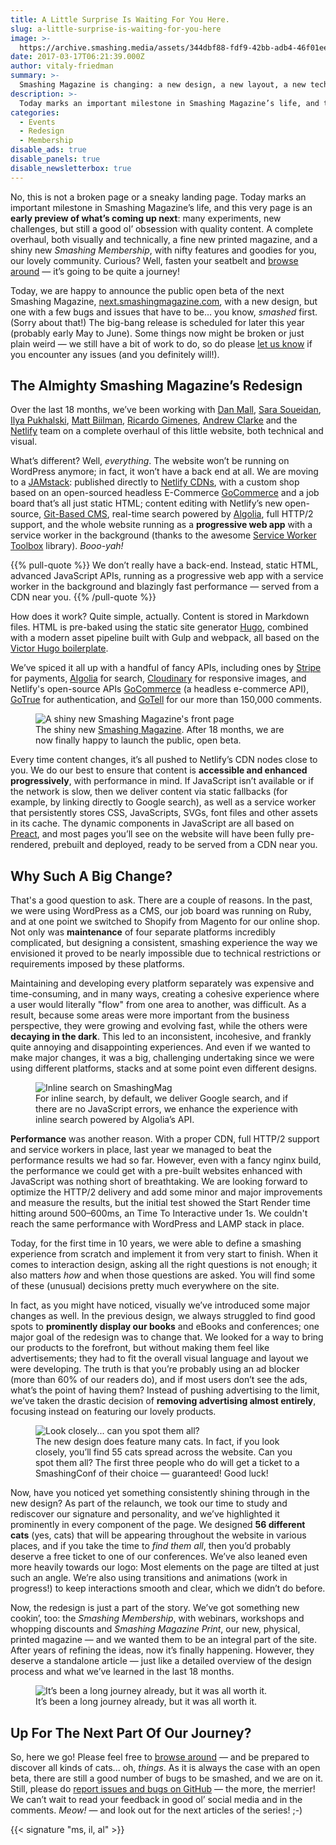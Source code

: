 ```yaml
---
title: A Little Surprise Is Waiting For You Here.
slug: a-little-surprise-is-waiting-for-you-here
image: >-
  https://archive.smashing.media/assets/344dbf88-fdf9-42bb-adb4-46f01eedd629/3bc58a21-e5c1-4870-b433-4ea9979b67c9/redesign-front-page-desktop-500w-opt.png
date: 2017-03-17T06:21:39.000Z
author: vitaly-friedman
summary: >-
  Smashing Magazine is changing: a new design, a new layout, a new technical stack, a new printed magazine, a new Smashing Membership, and the same good ol’ obsession with quality content. Here’s a sneak preview of what’s coming up.<br /><br />Today marks an important milestone in Smashing Magazine’s life, and this very page is an early preview of what’s coming up next: many experiments, new challenges, but still a good ol’ obsession with quality content. A complete overhaul, both visually and technically, a fine new printed magazine, and a shiny new _Smashing Membership_, with nifty features and goodies for you, our lovely community. Curious? Well, fasten your seatbelt and [browse around](https://www.smashingmagazine.com) &mdash; it’s going to be quite a journey!
description: >-
  Today marks an important milestone in Smashing Magazine’s life, and this very page is an early preview of what’s coming up next: many experiments, new challenges, but still a good ol’ obsession with quality content.
categories:
  - Events
  - Redesign
  - Membership
disable_ads: true
disable_panels: true
disable_newsletterbox: true
---
```

No, this is not a broken page or a sneaky landing page. Today marks an important milestone in Smashing Magazine’s life, and this very page is an **early preview of what’s coming up next**: many experiments, new challenges, but still a good ol’ obsession with quality content. A complete overhaul, both visually and technically, a fine new printed magazine, and a shiny new _Smashing Membership_, with nifty features and goodies for you, our lovely community. Curious? Well, fasten your seatbelt and [browse around](https://www.smashingmagazine.com) — it’s going to be quite a journey!

Today, we are happy to announce the public open beta of the next Smashing Magazine, [next.smashingmagazine.com](https://www.smashingmagazine.com), with a new design, but one with a few bugs and issues that have to be… you know, _smashed_ first. (Sorry about that!) The big-bang release is scheduled for later this year (probably early May to June). Some things now might be broken or just plain weird — we still have a bit of work to do, so do please [let us know](https://www.twitter.com/smashingmag) if you encounter any issues (and you definitely will!).</p>

## The Almighty Smashing Magazine’s Redesign

Over the last 18 months, we’ve been working with [Dan Mall](https://twitter.com/danmall), [Sara Soueidan](https://twitter.com/SaraSoueidan), [Ilya Pukhalski](https://twitter.com/pukhalski), [Matt Biilman](https://twitter.com/biilmann), [Ricardo Gimenes](https://twitter.com/behindcadi), [Andrew Clarke](https://twitter.com/Malarkey) and the [Netlify](https://twitter.com/Netlify) team on a complete overhaul of this little website, both technical and visual.

What’s different? Well, _everything_. The website won’t be running on WordPress anymore; in fact, it won’t have a back end at all. We are moving to a [JAMstack](https://www.smashingmagazine.com/2016/08/using-a-static-site-generator-at-scale-lessons-learned/): published directly to [Netlify CDNs](https://www.netlify.com), with a custom shop based on an open-sourced headless E-Commerce [GoCommerce](https://www.gocommerceapi.org/) and a job board that’s all just static HTML; content editing with Netlify’s new open-source, [Git-Based CMS](https://netlifycms.org/), real-time search powered by [Algolia](https://www.algolia.com/), full HTTP/2 support, and the whole website running as a **progressive web app** with a service worker in the background (thanks to the awesome [Service Worker Toolbox](https://github.com/GoogleChrome/sw-toolbox) library). _Booo-yah!_

{{% pull-quote %}}
 We don’t really have a back-end. Instead, static HTML, advanced JavaScript APIs, running as a progressive web app with a service worker in the background and blazingly fast performance — served from a CDN near you.
{{% /pull-quote %}}


How does it work? Quite simple, actually. Content is stored in Markdown files. HTML is pre-baked using the static site generator [Hugo](https://gohugo.io/), combined with a modern asset pipeline built with Gulp and webpack, all based on the [Victor Hugo boilerplate](https://github.com/netlify/victor-hugo).

We’ve spiced it all up with a handful of fancy APIs, including ones by [Stripe](https://stripe.com/) for payments, [Algolia](https://www.algolia.com/) for search, [Cloudinary](https://cloudinary.com/) for responsive images, and Netlify's open-source APIs [GoCommerce](https://github.com/netlify/gocommerce) (a headless e-commerce API), [GoTrue](https://www.gotrueapi.org/) for authentication, and [GoTell](https://github.com/netlify/gotell) for our more than 150,000 comments.</p>

<figure class="article__image break-out"><img
sizes="(max-width: 1400px) 100vw, 1400px"
srcset="
https://archive.smashing.media/assets/344dbf88-fdf9-42bb-adb4-46f01eedd629/3bfeef17-0d83-45a4-8e87-3ce68ffe4fa5/redesign-front-page-mobile.png 414w,
https://archive.smashing.media/assets/344dbf88-fdf9-42bb-adb4-46f01eedd629/92eddf14-65fe-42ff-8a38-be8ebc6443fa/redesign-front-page-tablet.png 703w,
https://archive.smashing.media/assets/344dbf88-fdf9-42bb-adb4-46f01eedd629/82424315-c27a-4d3f-8b45-d8cd92419b00/redesign-front-page-laptop.png 1080w,
https://archive.smashing.media/assets/344dbf88-fdf9-42bb-adb4-46f01eedd629/d516fac2-061b-412d-a31e-3454f29679c5/redesign-front-page-desktop.png 1400w"
src="https://archive.smashing.media/assets/344dbf88-fdf9-42bb-adb4-46f01eedd629/c49cc4e4-67a9-4b75-8842-936fdff7432d/redesign-front-page.png,w_1400.png"
alt="A shiny new Smashing Magazine's front page"><br>
<figcaption>The shiny new <a href="https://www.smashingmagazine.com">Smashing Magazine</a>. After 18 months, we are now finally happy to launch the public, open beta.</figcaption></figure>

</picture>

Every time content changes, it’s all pushed to Netlify’s CDN nodes close to you. We do our best to ensure that content is **accessible and enhanced progressively**, with performance in mind. If JavaScript isn’t available or if the network is slow, then we deliver content via static fallbacks (for example, by linking directly to Google search), as well as a service worker that persistently stores CSS, JavaScripts, SVGs, font files and other assets in its cache. The dynamic components in JavaScript are all based on [Preact](https://preactjs.com/), and most pages you’ll see on the website will have been fully pre-rendered, prebuilt and deployed, ready to be served from a CDN near you.</p>

## Why Such A Big Change?

That's a good question to ask. There are a couple of reasons. In the past, we were using WordPress as a CMS, our job board was running on Ruby, and at one point we switched to Shopify from Magento for our online shop. Not only was **maintenance** of four separate platforms incredibly complicated, but designing a consistent, smashing experience the way we envisioned it proved to be nearly impossible due to technical restrictions or requirements imposed by these platforms.

Maintaining and developing every platform separately was expensive and time-consuming, and in many ways, creating a cohesive experience where a user would literally "flow" from one area to another, was difficult. As a result, because some areas were more important from the business perspective, they were growing and evolving fast, while the others were **decaying in the dark**. This led to an inconsistent, incohesive, and frankly quite annoying and disappointing experiences. And even if we wanted to make major changes, it was a big, challenging undertaking since we were using different platforms, stacks and at some point even different designs.</p>

<figure class="article__image break-out"><img loading="lazy" decoding="async" src="https://archive.smashing.media/assets/344dbf88-fdf9-42bb-adb4-46f01eedd629/3f8f389d-715b-4655-badc-4cf1f16f915b/search-opt.png" alt="Inline search on SmashingMag"><figcaption>For inline search, by default, we deliver Google search, and if there are no JavaScript errors, we enhance the experience with inline search powered by Algolia’s API.</figcaption></figure>

**Performance** was another reason. With a proper CDN, full HTTP/2 support and service workers in place, last year we managed to beat the performance results we had so far. However, even with a fancy nginx build, the performance we could get with a pre-built websites enhanced with JavaScript was nothing short of breathtaking. We are looking forward to optimize the HTTP/2 delivery and add some minor and major improvements and measure the results, but the initial test showed the Start Render time hitting around 500–600ms, an Time To Interactive under 1s. We couldn't reach the same performance with WordPress and LAMP stack in place.

Today, for the first time in 10 years, we were able to define a smashing experience from scratch and implement it from very start to finish. When it comes to interaction design, asking all the right questions is not enough; it also matters _how_ and when those questions are asked. You will find some of these (unusual) decisions pretty much everywhere on the site.

In fact, as you might have noticed, visually we’ve introduced some major changes as well. In the previous design, we always struggled to find good spots to **prominently display our books** and eBooks and conferences; one major goal of the redesign was to change that. We looked for a way to bring our products to the forefront, but without making them feel like advertisements; they had to fit the overall visual language and layout we were developing. The truth is that you’re probably using an ad blocker (more than 60% of our readers do), and if most users don’t see the ads, what’s the point of having them? Instead of pushing advertising to the limit, we’ve taken the drastic decision of **removing advertising almost entirely**, focusing instead on featuring our lovely products.

<figure class="article__image break-out"><img loading="lazy" decoding="async" src="https://archive.smashing.media/assets/344dbf88-fdf9-42bb-adb4-46f01eedd629/922b01a0-385f-4309-b469-5dcae425b780/cats-preview-opt.png" alt="Look closely... can you spot them all?"><figcaption>The new design does feature many cats. In fact, if you look closely, you’ll find 55 cats spread across the website. Can you spot them all? The first three people who do will get a ticket to a SmashingConf of their choice — guaranteed! Good luck!</figcaption></figure>

Now, have you noticed yet something consistently shining through in the new design? As part of the relaunch, we took our time to study and rediscover our signature and personality, and we’ve highlighted it prominently in every component of the page. We designed **56 different cats** (yes, cats) that will be appearing throughout the website in various places, and if you take the time to _find them all_, then you’d probably deserve a free ticket to one of our conferences. We’ve also leaned even more heavily towards our logo: Most elements on the page are tilted at just such an angle. We’re also using transitions and animations (work in progress!) to keep interactions smooth and clear, which we didn’t do before.

Now, the redesign is just a part of the story. We’ve got something new cookin’, too: the _Smashing Membership_, with webinars, workshops and whopping discounts and _Smashing Magazine Print_, our new, physical, printed magazine — and we wanted them to be an integral part of the site. After years of refining the ideas, now it’s finally happening. However, they deserve a standalone article — just like a detailed overview of the design process and what we’ve learned in the last 18 months.</p>

<figure><img loading="lazy" decoding="async" src="https://archive.smashing.media/assets/344dbf88-fdf9-42bb-adb4-46f01eedd629/44c04544-82da-4be0-bec0-d629fb4d0f78/better-together-03-opt.png" alt="It’s been a long journey already, but it was all worth it."><figcaption>It’s been a long journey already, but it was all worth it.</figcaption></figure>

## Up For The Next Part Of Our Journey?

So, here we go! Please feel free to [browse around](https://www.smashingmagazine.com) — and be prepared to discover all kinds of cats... oh, _things_. As it is always the case with an open beta, there are still a good number of bugs to be smashed, and we are on it. Still, please do [report issues and bugs on GitHub](https://github.com/smashingmagazine/redesign/issues/new) — the more, the merrier! We can’t wait to read your feedback in good ol’ social media and in the comments. _Meow!_ — and look out for the next articles of the series! ;-)

{{< signature "ms, il, al" >}}
